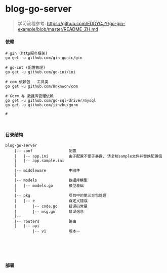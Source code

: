 blog-go-server
===

> 学习流程参考: 
https://github.com/EDDYCJY/go-gin-example/blob/master/README_ZH.md 


#### 依赖
```
# gin (http服务框架)
go get -u github.com/gin-gonic/gin

# go-int (配置管理)
go get -u github.com/go-ini/ini

# com 依赖包   工具类
go get -u github.com/Unknwon/com

# Gorm 与 数据库管理依赖
go get -u github.com/go-sql-driver/mysql
go get -u github.com/jinzhu/gorm

# 



```


#### 目录结构
```
blog-go-server
    |-- conf                配置
    |   |-- app.ini         由于配置不便于暴露, 请复制sample文件并替换配置值
    |   |-- app.sample.ini 
    |
    |-- middleware          中间件
    |
    |-- models              数据库模型
    |   |-- models.go       模型基础
    |  
    |-- pkg                 项目中的第三方包处理
    |   |-- e               自定义错误
    |       |-- code.go     错误码常量
    |       |-- msg.go      错误信息
    |--        
    |-- routers             路由
    |   |-- api
            |-- v1          版本一
    
    
    
    
           
```


#### 部署


